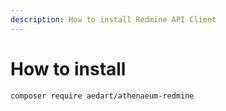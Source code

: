 ```yaml
---
description: How to install Redmine API Client
---
```


# How to install

```shell
composer require aedart/athenaeum-redmine
```

